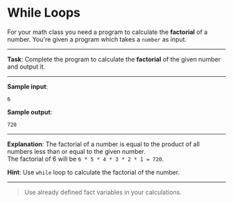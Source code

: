 # While Loops

For your math class you need a program to calculate the **factorial** of a number. You're given a program which takes a `number` as input.

---

**Task**: Complete the program to calculate the **factorial** of the given number and output it.

---

**Sample input**: 
```
6
```

**Sample output**: 
```
720
```

---

**Explanation**: The factorial of a number is equal to the product of all numbers less than or equal to the given number.    
The factorial of 6 will be `6 * 5 * 4 * 3 * 2 * 1 = 720`.

**Hint**: Use `while` loop to calculate the factorial of the number.

---

>Use already defined fact variables in your calculations.
